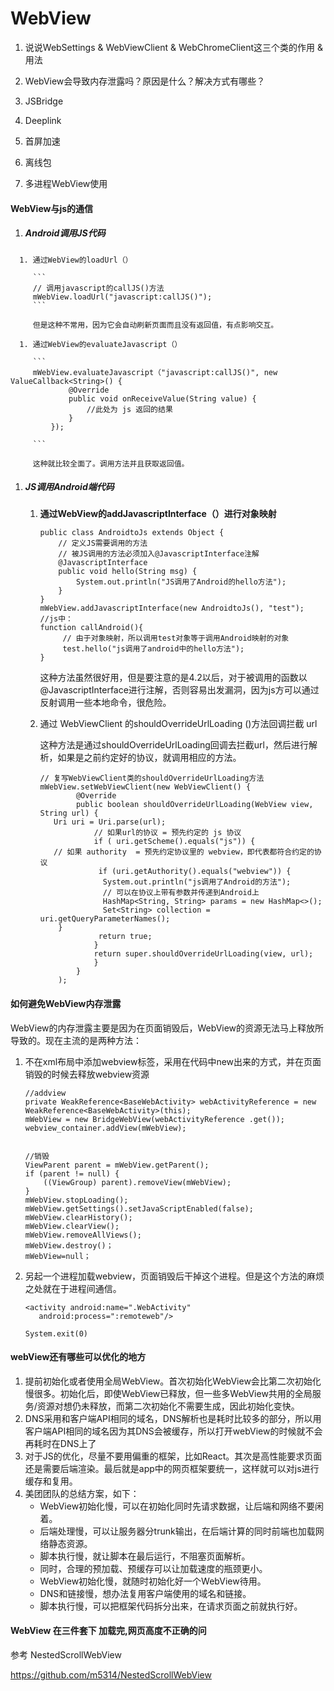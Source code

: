 #				WebView

1. 说说WebSettings & WebViewClient & WebChromeClient这三个类的作用 & 用法

1. WebView会导致内存泄露吗？原因是什么？解决方式有哪些？

1. JSBridge

1. Deeplink

1. 首屏加速

1. 离线包

1. 多进程WebView使用

#### WebView与js的通信 

   1.  ##### Android调用JS代码

      1. 通过WebView的loadUrl（）

         ```
         // 调用javascript的callJS()方法
         mWebView.loadUrl("javascript:callJS()");
         ```

         但是这种不常用，因为它会自动刷新页面而且没有返回值，有点影响交互。

      1. 通过WebView的evaluateJavascript（）

         ```
         mWebView.evaluateJavascript（"javascript:callJS()", new ValueCallback<String>() {
                 @Override
                 public void onReceiveValue(String value) {
                     //此处为 js 返回的结果
                 }
             });
         
         ```

         这种就比较全面了。调用方法并且获取返回值。

   1. ##### JS调用Android端代码

      1. **通过WebView的addJavascriptInterface（）进行对象映射**

         ```
         public class AndroidtoJs extends Object {
             // 定义JS需要调用的方法
             // 被JS调用的方法必须加入@JavascriptInterface注解
             @JavascriptInterface
             public void hello(String msg) {
                 System.out.println("JS调用了Android的hello方法");
             }
         }
         mWebView.addJavascriptInterface(new AndroidtoJs(), "test");
         //js中：
         function callAndroid(){
              // 由于对象映射，所以调用test对象等于调用Android映射的对象
              test.hello("js调用了android中的hello方法");
         }
         ```

         这种方法虽然很好用，但是要注意的是4.2以后，对于被调用的函数以@JavascriptInterface进行注解，否则容易出发漏洞，因为js方可以通过反射调用一些本地命令，很危险。

      1. 通过 WebViewClient 的shouldOverrideUrlLoading ()方法回调拦截 url

         这种方法是通过shouldOverrideUrlLoading回调去拦截url，然后进行解析，如果是之前约定好的协议，就调用相应的方法。

         ```
         // 复写WebViewClient类的shouldOverrideUrlLoading方法
         mWebView.setWebViewClient(new WebViewClient() {
                 @Override
                 public boolean shouldOverrideUrlLoading(WebView view, String url) {
            Uri uri = Uri.parse(url);                                 
                     // 如果url的协议 = 预先约定的 js 协议
                     if ( uri.getScheme().equals("js")) {
            // 如果 authority  = 预先约定协议里的 webview，即代表都符合约定的协议
                      if (uri.getAuthority().equals("webview")) {
                       System.out.println("js调用了Android的方法");
                       // 可以在协议上带有参数并传递到Android上
                       HashMap<String, String> params = new HashMap<>();
                       Set<String> collection = uri.getQueryParameterNames();
             }
                      return true;
                     }
                     return super.shouldOverrideUrlLoading(view, url);
                     }
                 }
             );
         ```



#### 如何避免WebView内存泄露

​		WebView的内存泄露主要是因为在页面销毁后，WebView的资源无法马上释放所导致的。现在主流的是两种方法：

  1. 不在xml布局中添加webview标签，采用在代码中new出来的方式，并在页面销毁的时候去释放webview资源

     ```
     //addview
     private WeakReference<BaseWebActivity> webActivityReference = new WeakReference<BaseWebActivity>(this);
     mWebView = new BridgeWebView(webActivityReference .get());
     webview_container.addView(mWebView);
     
     
     //销毁
     ViewParent parent = mWebView.getParent();
     if (parent != null) {
         ((ViewGroup) parent).removeView(mWebView);
     }
     mWebView.stopLoading();
     mWebView.getSettings().setJavaScriptEnabled(false);
     mWebView.clearHistory();
     mWebView.clearView();
     mWebView.removeAllViews();
     mWebView.destroy()；
     mWebView=null；
     ```

     

  2. 另起一个进程加载webview，页面销毁后干掉这个进程。但是这个方法的麻烦之处就在于进程间通信。

     ```
     <activity android:name=".WebActivity"
        android:process=":remoteweb"/>
     
     System.exit(0)   
     ```

     

#### webView还有哪些可以优化的地方

1. 提前初始化或者使用全局WebView。首次初始化WebView会比第二次初始化慢很多。初始化后，即使WebView已释放，但一些多WebView共用的全局服务/资源对想仍未释放，而第二次初始化不需要生成，因此初始化变快。
1. DNS采用和客户端API相同的域名，DNS解析也是耗时比较多的部分，所以用客户端API相同的域名因为其DNS会被缓存，所以打开webView的时候就不会再耗时在DNS上了
1. 对于JS的优化，尽量不要用偏重的框架，比如React。其次是高性能要求页面还是需要后端渲染。最后就是app中的网页框架要统一，这样就可以对js进行缓存和复用。
1. 美团团队的总结方案，如下：
   - WebView初始化慢，可以在初始化同时先请求数据，让后端和网络不要闲着。
   - 后端处理慢，可以让服务器分trunk输出，在后端计算的同时前端也加载网络静态资源。
   - 脚本执行慢，就让脚本在最后运行，不阻塞页面解析。
   - 同时，合理的预加载、预缓存可以让加载速度的瓶颈更小。
   - WebView初始化慢，就随时初始化好一个WebView待用。
   - DNS和链接慢，想办法复用客户端使用的域名和链接。
   - 脚本执行慢，可以把框架代码拆分出来，在请求页面之前就执行好。


#### WebView 在三件套下 加载完,网页高度不正确的问

参考 NestedScrollWebView

https://github.com/m5314/NestedScrollWebView